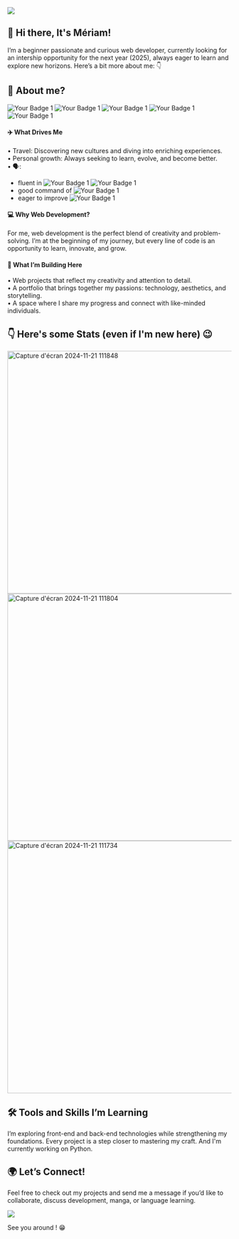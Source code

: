 <img src="https://github.com/user-attachments/assets/a0959b0c-6cd1-427a-99c9-8685baa49914"></img>

## 👋 Hi there, It's Mériam!

I’m a beginner passionate and curious web developer, currently looking for an intership opportunity for the next year (2025), always eager to learn and explore new horizons.
Here’s a bit more about me: 👇

## 🌟 About me?

![Your Badge 1](https://img.shields.io/badge/Mangas-violet)
![Your Badge 1](https://img.shields.io/badge/Travels-orange)
![Your Badge 1](https://img.shields.io/badge/Computer_Science-blue)
![Your Badge 1](https://img.shields.io/badge/Musique-red)
![Your Badge 1](https://img.shields.io/badge/Sport-green)

#### ✈️ What Drives Me

• Travel: Discovering new cultures and diving into enriching experiences.<br>
• Personal growth: Always seeking to learn, evolve, and become better.<br>
• 🗣️: 
- fluent in ![Your Badge 1](https://img.shields.io/badge/Arabic-green)
![Your Badge 1](https://img.shields.io/badge/French-blue)
- good command of ![Your Badge 1](https://img.shields.io/badge/English-violet)
- eager to improve ![Your Badge 1](https://img.shields.io/badge/Spanish-yellow)

#### 💻 Why Web Development?

For me, web development is the perfect blend of creativity and problem-solving. I’m at the beginning of my journey, but every line of code is an opportunity to learn, innovate, and grow.

#### 🚀 What I’m Building Here

• Web projects that reflect my creativity and attention to detail.<br>
• A portfolio that brings together my passions: technology, aesthetics, and storytelling.<br>
• A space where I share my progress and connect with like-minded individuals.

## 👇 Here's some Stats (even if I'm new here) 😉
<img width="545" alt="Capture d'écran 2024-11-21 111848" src="https://github.com/user-attachments/assets/31529163-801e-4df3-96ea-b2fc003237a1">
<img width="555" alt="Capture d'écran 2024-11-21 111804" src="https://github.com/user-attachments/assets/00414e80-1969-4f7a-89f7-928bed173668">
<img width="567" alt="Capture d'écran 2024-11-21 111734" src="https://github.com/user-attachments/assets/0ad8c82c-774f-406c-945f-4f55c64d77d3">

## 🛠️ Tools and Skills I’m Learning

I’m exploring front-end and back-end technologies while strengthening my foundations. Every project is a step closer to mastering my craft. And I'm currently working on Python.

## 🌍 Let’s Connect!

Feel free to check out my projects and send me a message if you’d like to collaborate, discuss development, manga, or language learning.

<div>
    <a href="https://fr.linkedin.com/in/m%C3%A9riam-goudadi-8a24b6170" target="_blank">
        <img src="https://img.shields.io/badge/LinkedIn-0077B5?style=for-the-badge&logo=linkedin&logoColor=white" target="_blank" />
    </a>
</div>

See you around ! 😁

<!--
**meriam-goudadi/meriam-goudadi** is a ✨ _special_ ✨ repository because its `README.md` (this file) appears on your GitHub profile.

Here are some ideas to get you started:

- 🔭 I’m currently working on ...
- 🌱 I’m currently learning ...
- 👯 I’m looking to collaborate on ...
- 🤔 I’m looking for help with ...
- 💬 Ask me about ...
- 📫 How to reach me: ...
- 😄 Pronouns: ...
- ⚡ Fun fact: ...
-->
